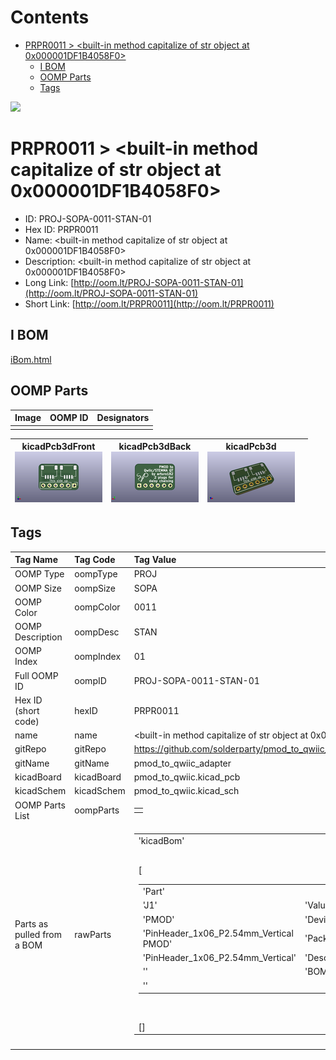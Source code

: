 



Contents
========

* [PRPR0011 > <built-in method capitalize of str object at 0x000001DF1B4058F0>](#prpr0011--built-in-method-capitalize-of-str-object-at-0x000001df1b4058f0)
	* [I BOM](#i-bom)
	* [OOMP Parts](#oomp-parts)
	* [Tags](#tags)
  
![][im]
# PRPR0011 > <built-in method capitalize of str object at 0x000001DF1B4058F0>

- ID: PROJ-SOPA-0011-STAN-01
- Hex ID: PRPR0011
- Name: <built-in method capitalize of str object at 0x000001DF1B4058F0>
- Description: <built-in method capitalize of str object at 0x000001DF1B4058F0>
- Long Link: [http://oom.lt/PROJ-SOPA-0011-STAN-01](http://oom.lt/PROJ-SOPA-0011-STAN-01)
- Short Link: [http://oom.lt/PRPR0011](http://oom.lt/PRPR0011)

## I BOM
  
[iBom.html](https://htmlpreview.github.io/?https://github.com/oomlout/oomlout_OOMP_projects_V2/blob/main/PROJ/SOPA/0011/STAN/01/ibom.html)
## OOMP Parts
  

|Image|OOMP ID|Designators|
| :--- | :--- | :--- |
||||
  

|kicadPcb3dFront<br>[![](https://raw.githubusercontent.com/oomlout/oomlout_OOMP_projects_V2/main/PROJ/SOPA/0011/STAN/01/kicadPcb3dFront_140.png)](https://github.com/oomlout/oomlout_OOMP_projects_V2/tree/main/PROJ/SOPA/0011/STAN/01/kicadPcb3dFront.png)|kicadPcb3dBack<br>[![](https://raw.githubusercontent.com/oomlout/oomlout_OOMP_projects_V2/main/PROJ/SOPA/0011/STAN/01/kicadPcb3dBack_140.png)](https://github.com/oomlout/oomlout_OOMP_projects_V2/tree/main/PROJ/SOPA/0011/STAN/01/kicadPcb3dBack.png)|kicadPcb3d<br>[![](https://raw.githubusercontent.com/oomlout/oomlout_OOMP_projects_V2/main/PROJ/SOPA/0011/STAN/01/kicadPcb3d_140.png)](https://github.com/oomlout/oomlout_OOMP_projects_V2/tree/main/PROJ/SOPA/0011/STAN/01/kicadPcb3d.png)||
| :---: | :---: | :---: | :---: |

## Tags
  

|Tag Name|Tag Code|Tag Value|
| :--- | :--- | :--- |
|OOMP Type|oompType|PROJ|
|OOMP Size|oompSize|SOPA|
|OOMP Color|oompColor|0011|
|OOMP Description|oompDesc|STAN|
|OOMP Index|oompIndex|01|
|Full OOMP ID|oompID|PROJ-SOPA-0011-STAN-01|
|Hex ID (short code)|hexID|PRPR0011|
|name|name|<built-in method capitalize of str object at 0x000001DF1B4058F0>|
|gitRepo|gitRepo|https://github.com/solderparty/pmod_to_qwiic_adapter|
|gitName|gitName|pmod_to_qwiic_adapter|
|kicadBoard|kicadBoard|pmod_to_qwiic.kicad_pcb|
|kicadSchem|kicadSchem|pmod_to_qwiic.kicad_sch|
|OOMP Parts List|oompParts|<table><tr><td></td></tr></table>|
|Parts as pulled from a BOM|rawParts|<table><tr><td>'kicadBom'</td></tr><tr><td> [<table><tr><td>'Part'</td></tr><tr><td> 'J1'</td><td> 'Value'</td></tr><tr><td> 'PMOD'</td><td> 'Device'</td></tr><tr><td> 'PinHeader_1x06_P2.54mm_Vertical PMOD'</td><td> 'Package'</td></tr><tr><td> 'PinHeader_1x06_P2.54mm_Vertical'</td><td> 'Description'</td></tr><tr><td> ''</td><td> 'BOM'</td></tr><tr><td> ''</td></tr></table></td><td> <table><tr><td>'Part'</td></tr><tr><td> 'J2'</td><td> 'Value'</td></tr><tr><td> 'Conn_Stemma_QT'</td><td> 'Device'</td></tr><tr><td> 'JST_SH_SM04B-SRSS-TB_1x04-1MP_P1.00mm_Horizontal Conn_Stemma_QT'</td><td> 'Package'</td></tr><tr><td> 'JST_SH_SM04B-SRSS-TB_1x04-1MP_P1.00mm_Horizontal'</td><td> 'Description'</td></tr><tr><td> ''</td><td> 'BOM'</td></tr><tr><td> ''</td></tr></table></td><td> <table><tr><td>'Part'</td></tr><tr><td> 'J3'</td><td> 'Value'</td></tr><tr><td> 'Conn_Stemma_QT'</td><td> 'Device'</td></tr><tr><td> 'JST_SH_SM04B-SRSS-TB_1x04-1MP_P1.00mm_Horizontal Conn_Stemma_QT'</td><td> 'Package'</td></tr><tr><td> 'JST_SH_SM04B-SRSS-TB_1x04-1MP_P1.00mm_Horizontal'</td><td> 'Description'</td></tr><tr><td> ''</td><td> 'BOM'</td></tr><tr><td> ''</td></tr></table></td><td> <table><tr><td>'Part'</td></tr><tr><td> 'G***'</td><td> 'Value'</td></tr><tr><td> 'LOGO'</td><td> 'Device'</td></tr><tr><td> 'SolderParty-New-Logo_5x4.2mm_SilkScreen LOGO'</td><td> 'Package'</td></tr><tr><td> 'SolderParty-New-Logo_5x4.2mm_SilkScreen'</td><td> 'Description'</td></tr><tr><td> ''</td><td> 'BOM'</td></tr><tr><td> ''</td></tr></table></td><td> <table><tr><td>'Part'</td></tr><tr><td> 'J1'</td><td> 'Value'</td></tr><tr><td> 'PMOD'</td><td> 'Device'</td></tr><tr><td> 'PinHeader_1x06_P2.54mm_Vertical PMOD'</td><td> 'Package'</td></tr><tr><td> 'PinHeader_1x06_P2.54mm_Vertical'</td><td> 'Description'</td></tr><tr><td> ''</td><td> 'BOM'</td></tr><tr><td> ''</td></tr></table></td><td> <table><tr><td>'Part'</td></tr><tr><td> 'J2'</td><td> 'Value'</td></tr><tr><td> 'Conn_Stemma_QT'</td><td> 'Device'</td></tr><tr><td> 'JST_SH_SM04B-SRSS-TB_1x04-1MP_P1.00mm_Horizontal Conn_Stemma_QT'</td><td> 'Package'</td></tr><tr><td> 'JST_SH_SM04B-SRSS-TB_1x04-1MP_P1.00mm_Horizontal'</td><td> 'Description'</td></tr><tr><td> ''</td><td> 'BOM'</td></tr><tr><td> ''</td></tr></table></td><td> <table><tr><td>'Part'</td></tr><tr><td> 'J3'</td><td> 'Value'</td></tr><tr><td> 'Conn_Stemma_QT'</td><td> 'Device'</td></tr><tr><td> 'JST_SH_SM04B-SRSS-TB_1x04-1MP_P1.00mm_Horizontal Conn_Stemma_QT'</td><td> 'Package'</td></tr><tr><td> 'JST_SH_SM04B-SRSS-TB_1x04-1MP_P1.00mm_Horizontal'</td><td> 'Description'</td></tr><tr><td> ''</td><td> 'BOM'</td></tr><tr><td> ''</td></tr></table></td><td> <table><tr><td>'Part'</td></tr><tr><td> 'G***'</td><td> 'Value'</td></tr><tr><td> 'LOGO'</td><td> 'Device'</td></tr><tr><td> 'SolderParty-New-Logo_5x4.2mm_SilkScreen LOGO'</td><td> 'Package'</td></tr><tr><td> 'SolderParty-New-Logo_5x4.2mm_SilkScreen'</td><td> 'Description'</td></tr><tr><td> ''</td><td> 'BOM'</td></tr><tr><td> ''</td></tr></table></td><td> <table><tr><td>'Part'</td></tr><tr><td> 'J1'</td><td> 'Value'</td></tr><tr><td> 'PMOD'</td><td> 'Device'</td></tr><tr><td> 'PinHeader_1x06_P2.54mm_Vertical PMOD'</td><td> 'Package'</td></tr><tr><td> 'PinHeader_1x06_P2.54mm_Vertical'</td><td> 'Description'</td></tr><tr><td> ''</td><td> 'BOM'</td></tr><tr><td> ''</td></tr></table></td><td> <table><tr><td>'Part'</td></tr><tr><td> 'J2'</td><td> 'Value'</td></tr><tr><td> 'Conn_Stemma_QT'</td><td> 'Device'</td></tr><tr><td> 'JST_SH_SM04B-SRSS-TB_1x04-1MP_P1.00mm_Horizontal Conn_Stemma_QT'</td><td> 'Package'</td></tr><tr><td> 'JST_SH_SM04B-SRSS-TB_1x04-1MP_P1.00mm_Horizontal'</td><td> 'Description'</td></tr><tr><td> ''</td><td> 'BOM'</td></tr><tr><td> ''</td></tr></table></td><td> <table><tr><td>'Part'</td></tr><tr><td> 'J3'</td><td> 'Value'</td></tr><tr><td> 'Conn_Stemma_QT'</td><td> 'Device'</td></tr><tr><td> 'JST_SH_SM04B-SRSS-TB_1x04-1MP_P1.00mm_Horizontal Conn_Stemma_QT'</td><td> 'Package'</td></tr><tr><td> 'JST_SH_SM04B-SRSS-TB_1x04-1MP_P1.00mm_Horizontal'</td><td> 'Description'</td></tr><tr><td> ''</td><td> 'BOM'</td></tr><tr><td> ''</td></tr></table></td><td> <table><tr><td>'Part'</td></tr><tr><td> 'G***'</td><td> 'Value'</td></tr><tr><td> 'LOGO'</td><td> 'Device'</td></tr><tr><td> 'SolderParty-New-Logo_5x4.2mm_SilkScreen LOGO'</td><td> 'Package'</td></tr><tr><td> 'SolderParty-New-Logo_5x4.2mm_SilkScreen'</td><td> 'Description'</td></tr><tr><td> ''</td><td> 'BOM'</td></tr><tr><td> ''</td></tr></table></td><td> <table><tr><td>'Part'</td></tr><tr><td> 'J1'</td><td> 'Value'</td></tr><tr><td> 'PMOD'</td><td> 'Device'</td></tr><tr><td> 'PinHeader_1x06_P2.54mm_Vertical PMOD'</td><td> 'Package'</td></tr><tr><td> 'PinHeader_1x06_P2.54mm_Vertical'</td><td> 'Description'</td></tr><tr><td> ''</td><td> 'BOM'</td></tr><tr><td> ''</td></tr></table></td><td> <table><tr><td>'Part'</td></tr><tr><td> 'J2'</td><td> 'Value'</td></tr><tr><td> 'Conn_Stemma_QT'</td><td> 'Device'</td></tr><tr><td> 'JST_SH_SM04B-SRSS-TB_1x04-1MP_P1.00mm_Horizontal Conn_Stemma_QT'</td><td> 'Package'</td></tr><tr><td> 'JST_SH_SM04B-SRSS-TB_1x04-1MP_P1.00mm_Horizontal'</td><td> 'Description'</td></tr><tr><td> ''</td><td> 'BOM'</td></tr><tr><td> ''</td></tr></table></td><td> <table><tr><td>'Part'</td></tr><tr><td> 'J3'</td><td> 'Value'</td></tr><tr><td> 'Conn_Stemma_QT'</td><td> 'Device'</td></tr><tr><td> 'JST_SH_SM04B-SRSS-TB_1x04-1MP_P1.00mm_Horizontal Conn_Stemma_QT'</td><td> 'Package'</td></tr><tr><td> 'JST_SH_SM04B-SRSS-TB_1x04-1MP_P1.00mm_Horizontal'</td><td> 'Description'</td></tr><tr><td> ''</td><td> 'BOM'</td></tr><tr><td> ''</td></tr></table></td><td> <table><tr><td>'Part'</td></tr><tr><td> 'G***'</td><td> 'Value'</td></tr><tr><td> 'LOGO'</td><td> 'Device'</td></tr><tr><td> 'SolderParty-New-Logo_5x4.2mm_SilkScreen LOGO'</td><td> 'Package'</td></tr><tr><td> 'SolderParty-New-Logo_5x4.2mm_SilkScreen'</td><td> 'Description'</td></tr><tr><td> ''</td><td> 'BOM'</td></tr><tr><td> ''</td></tr></table></td><td> <table><tr><td>'Part'</td></tr><tr><td> 'J1'</td><td> 'Value'</td></tr><tr><td> 'PMOD'</td><td> 'Device'</td></tr><tr><td> 'PinHeader_1x06_P2.54mm_Vertical PMOD'</td><td> 'Package'</td></tr><tr><td> 'PinHeader_1x06_P2.54mm_Vertical'</td><td> 'Description'</td></tr><tr><td> ''</td><td> 'BOM'</td></tr><tr><td> ''</td></tr></table></td><td> <table><tr><td>'Part'</td></tr><tr><td> 'J2'</td><td> 'Value'</td></tr><tr><td> 'Conn_Stemma_QT'</td><td> 'Device'</td></tr><tr><td> 'JST_SH_SM04B-SRSS-TB_1x04-1MP_P1.00mm_Horizontal Conn_Stemma_QT'</td><td> 'Package'</td></tr><tr><td> 'JST_SH_SM04B-SRSS-TB_1x04-1MP_P1.00mm_Horizontal'</td><td> 'Description'</td></tr><tr><td> ''</td><td> 'BOM'</td></tr><tr><td> ''</td></tr></table></td><td> <table><tr><td>'Part'</td></tr><tr><td> 'J3'</td><td> 'Value'</td></tr><tr><td> 'Conn_Stemma_QT'</td><td> 'Device'</td></tr><tr><td> 'JST_SH_SM04B-SRSS-TB_1x04-1MP_P1.00mm_Horizontal Conn_Stemma_QT'</td><td> 'Package'</td></tr><tr><td> 'JST_SH_SM04B-SRSS-TB_1x04-1MP_P1.00mm_Horizontal'</td><td> 'Description'</td></tr><tr><td> ''</td><td> 'BOM'</td></tr><tr><td> ''</td></tr></table></td><td> <table><tr><td>'Part'</td></tr><tr><td> 'G***'</td><td> 'Value'</td></tr><tr><td> 'LOGO'</td><td> 'Device'</td></tr><tr><td> 'SolderParty-New-Logo_5x4.2mm_SilkScreen LOGO'</td><td> 'Package'</td></tr><tr><td> 'SolderParty-New-Logo_5x4.2mm_SilkScreen'</td><td> 'Description'</td></tr><tr><td> ''</td><td> 'BOM'</td></tr><tr><td> ''</td></tr></table></td><td> <table><tr><td>'Part'</td></tr><tr><td> 'J1'</td><td> 'Value'</td></tr><tr><td> 'PMOD'</td><td> 'Device'</td></tr><tr><td> 'PinHeader_1x06_P2.54mm_Vertical PMOD'</td><td> 'Package'</td></tr><tr><td> 'PinHeader_1x06_P2.54mm_Vertical'</td><td> 'Description'</td></tr><tr><td> ''</td><td> 'BOM'</td></tr><tr><td> ''</td></tr></table></td><td> <table><tr><td>'Part'</td></tr><tr><td> 'J2'</td><td> 'Value'</td></tr><tr><td> 'Conn_Stemma_QT'</td><td> 'Device'</td></tr><tr><td> 'JST_SH_SM04B-SRSS-TB_1x04-1MP_P1.00mm_Horizontal Conn_Stemma_QT'</td><td> 'Package'</td></tr><tr><td> 'JST_SH_SM04B-SRSS-TB_1x04-1MP_P1.00mm_Horizontal'</td><td> 'Description'</td></tr><tr><td> ''</td><td> 'BOM'</td></tr><tr><td> ''</td></tr></table></td><td> <table><tr><td>'Part'</td></tr><tr><td> 'J3'</td><td> 'Value'</td></tr><tr><td> 'Conn_Stemma_QT'</td><td> 'Device'</td></tr><tr><td> 'JST_SH_SM04B-SRSS-TB_1x04-1MP_P1.00mm_Horizontal Conn_Stemma_QT'</td><td> 'Package'</td></tr><tr><td> 'JST_SH_SM04B-SRSS-TB_1x04-1MP_P1.00mm_Horizontal'</td><td> 'Description'</td></tr><tr><td> ''</td><td> 'BOM'</td></tr><tr><td> ''</td></tr></table></td><td> <table><tr><td>'Part'</td></tr><tr><td> 'G***'</td><td> 'Value'</td></tr><tr><td> 'LOGO'</td><td> 'Device'</td></tr><tr><td> 'SolderParty-New-Logo_5x4.2mm_SilkScreen LOGO'</td><td> 'Package'</td></tr><tr><td> 'SolderParty-New-Logo_5x4.2mm_SilkScreen'</td><td> 'Description'</td></tr><tr><td> ''</td><td> 'BOM'</td></tr><tr><td> ''</td></tr></table></td><td> <table><tr><td>'Part'</td></tr><tr><td> 'J1'</td><td> 'Value'</td></tr><tr><td> 'PMOD'</td><td> 'Device'</td></tr><tr><td> 'PinHeader_1x06_P2.54mm_Vertical PMOD'</td><td> 'Package'</td></tr><tr><td> 'PinHeader_1x06_P2.54mm_Vertical'</td><td> 'Description'</td></tr><tr><td> ''</td><td> 'BOM'</td></tr><tr><td> ''</td></tr></table></td><td> <table><tr><td>'Part'</td></tr><tr><td> 'J2'</td><td> 'Value'</td></tr><tr><td> 'Conn_Stemma_QT'</td><td> 'Device'</td></tr><tr><td> 'JST_SH_SM04B-SRSS-TB_1x04-1MP_P1.00mm_Horizontal Conn_Stemma_QT'</td><td> 'Package'</td></tr><tr><td> 'JST_SH_SM04B-SRSS-TB_1x04-1MP_P1.00mm_Horizontal'</td><td> 'Description'</td></tr><tr><td> ''</td><td> 'BOM'</td></tr><tr><td> ''</td></tr></table></td><td> <table><tr><td>'Part'</td></tr><tr><td> 'J3'</td><td> 'Value'</td></tr><tr><td> 'Conn_Stemma_QT'</td><td> 'Device'</td></tr><tr><td> 'JST_SH_SM04B-SRSS-TB_1x04-1MP_P1.00mm_Horizontal Conn_Stemma_QT'</td><td> 'Package'</td></tr><tr><td> 'JST_SH_SM04B-SRSS-TB_1x04-1MP_P1.00mm_Horizontal'</td><td> 'Description'</td></tr><tr><td> ''</td><td> 'BOM'</td></tr><tr><td> ''</td></tr></table></td><td> <table><tr><td>'Part'</td></tr><tr><td> 'G***'</td><td> 'Value'</td></tr><tr><td> 'LOGO'</td><td> 'Device'</td></tr><tr><td> 'SolderParty-New-Logo_5x4.2mm_SilkScreen LOGO'</td><td> 'Package'</td></tr><tr><td> 'SolderParty-New-Logo_5x4.2mm_SilkScreen'</td><td> 'Description'</td></tr><tr><td> ''</td><td> 'BOM'</td></tr><tr><td> ''</td></tr></table>]</td><td> 'eagleBom'</td></tr><tr><td> []</td></tr></table>|
||||



[im]: kicadPcb3d_450.png
